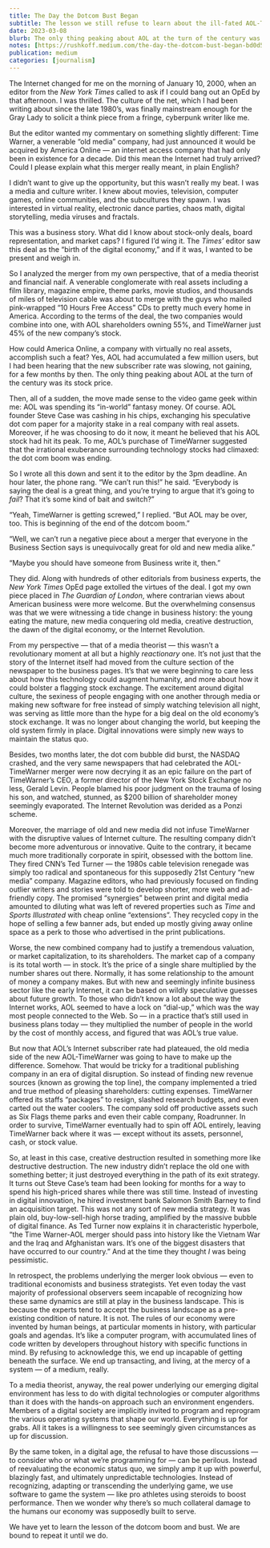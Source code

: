 ```yaml
---
title: The Day the Dotcom Bust Began
subtitle: The lesson we still refuse to learn about the ill-fated AOL-TimeWarner Merger
date: 2023-03-08
blurb: The only thing peaking about AOL at the turn of the century was its stock price.
notes: [https://rushkoff.medium.com/the-day-the-dotcom-bust-began-bd0d52c21321](https://rushkoff.medium.com/the-day-the-dotcom-bust-began-bd0d52c21321 "https://rushkoff.medium.com/the-day-the-dotcom-bust-began-bd0d52c21321")
publication: medium
categories: [journalism]
---
```


The Internet changed for me on the morning of January 10, 2000, when an editor from the _New York Times_ called to ask if I could bang out an OpEd by that afternoon. I was thrilled. The culture of the net, which I had been writing about since the late 1980’s, was finally mainstream enough for the Gray Lady to solicit a think piece from a fringe, cyberpunk writer like me.

But the editor wanted my commentary on something slightly different: Time Warner, a venerable “old media” company, had just announced it would be acquired by America Online — an internet access company that had only been in existence for a decade. Did this mean the Internet had truly arrived? Could I please explain what this merger really meant, in plain English?

I didn’t want to give up the opportunity, but this wasn’t really my beat. I was a media and culture writer. I knew about movies, television, computer games, online communities, and the subcultures they spawn. I was interested in virtual reality, electronic dance parties, chaos math, digital storytelling, media viruses and fractals.

This was a business story. What did I know about stock-only deals, board representation, and market caps? I figured I’d wing it. The _Times’_ editor saw this deal as the “birth of the digital economy,” and if it was, I wanted to be present and weigh in.

So I analyzed the merger from my own perspective, that of a media theorist and financial naif. A venerable conglomerate with real assets including a film library, magazine empire, theme parks, movie studios, and thousands of miles of television cable was about to merge with the guys who mailed pink-wrapped “10 Hours Free Access” CDs to pretty much every home in America. According to the terms of the deal, the two companies would combine into one, with AOL shareholders owning 55%, and TimeWarner just 45% of the new company’s stock.

How could America Online, a company with virtually no real assets, accomplish such a feat? Yes, AOL had accumulated a few million users, but I had been hearing that the new subscriber rate was slowing, not gaining, for a few months by then. The only thing peaking about AOL at the turn of the century was its stock price.

Then, all of a sudden, the move made sense to the video game geek within me: AOL was spending its “in-world” fantasy money. Of course. AOL founder Steve Case was cashing in his chips, exchanging his speculative dot com paper for a majority stake in a real company with real assets. Moreover, if he was choosing to do it now, it meant he believed that his AOL stock had hit its peak. To me, AOL’s purchase of TimeWarner suggested that the irrational exuberance surrounding technology stocks had climaxed: the dot com boom was ending.

So I wrote all this down and sent it to the editor by the 3pm deadline. An hour later, the phone rang. “We can’t run this!” he said. “Everybody is saying the deal is a great thing, and you’re trying to argue that it’s going to _fail_? That it’s some kind of bait and switch?”

“Yeah, TimeWarner is getting screwed,” I replied. “But AOL may be over, too. This is beginning of the end of the dotcom boom.”

“Well, we can’t run a negative piece about a merger that everyone in the Business Section says is unequivocally great for old and new media alike.”

“Maybe you should have someone from Business write it, then.”

They did. Along with hundreds of other editorials from business experts, the _New York Times_ OpEd page extolled the virtues of the deal. I got my own piece placed in _The Guardian of London_, where contrarian views about American business were more welcome. But the overwhelming consensus was that we were witnessing a tide change in business history: the young eating the mature, new media conquering old media, creative destruction, the dawn of the digital economy, or the Internet Revolution.

From my perspective — that of a media theorist — this wasn’t a revolutionary moment at all but a highly _reactionary_ one. It’s not just that the story of the Internet itself had moved from the culture section of the newspaper to the business pages. It’s that we were beginning to care less about how this technology could augment humanity, and more about how it could bolster a flagging stock exchange. The excitement around digital culture, the sexiness of people engaging with one another through media or making new software for free instead of simply watching television all night, was serving as little more than the hype for a big deal on the old economy’s stock exchange. It was no longer about changing the world, but keeping the old system firmly in place. Digital innovations were simply new ways to maintain the status quo.

Besides, two months later, the dot com bubble did burst, the NASDAQ crashed, and the very same newspapers that had celebrated the AOL-TimeWarner merger were now decrying it as an epic failure on the part of TimeWarner’s CEO, a former director of the New York Stock Exchange no less, Gerald Levin. People blamed his poor judgment on the trauma of losing his son, and watched, stunned, as $200 billion of shareholder money seemingly evaporated. The Internet Revolution was derided as a Ponzi scheme.

Moreover, the marriage of old and new media did not infuse TimeWarner with the disruptive values of Internet culture. The resulting company didn’t become more adventurous or innovative. Quite to the contrary, it became much more traditionally corporate in spirit, obsessed with the bottom line. They fired CNN’s Ted Turner — the 1980s cable television renegade was simply too radical and spontaneous for this supposedly 21st Century “new media” company. Magazine editors, who had previously focused on finding outlier writers and stories were told to develop shorter, more web and ad-friendly copy. The promised “synergies” between print and digital media amounted to diluting what was left of revered properties such as _Time_ and _Sports Illustrated_ with cheap online “extensions”. They recycled copy in the hope of selling a few banner ads, but ended up mostly giving away online space as a perk to those who advertised in the print publications.

Worse, the new combined company had to justify a tremendous valuation, or market capitalization, to its shareholders. The market cap of a company is its total worth — in stock. It’s the price of a single share multiplied by the number shares out there. Normally, it has some relationship to the amount of money a company makes. But with new and seemingly infinite business sector like the early Internet, it can be based on wildly speculative guesses about future growth. To those who didn’t know a lot about the way the Internet works, AOL seemed to have a lock on “dial-up,” which was the way most people connected to the Web. So — in a practice that’s still used in business plans today — they multiplied the number of people in the world by the cost of monthly access, and figured that was AOL’s true value.

But now that AOL’s Internet subscriber rate had plateaued, the old media side of the new AOL-TimeWarner was going to have to make up the difference. Somehow. That would be tricky for a traditional publishing company in an era of digital disruption. So instead of finding new revenue sources (known as growing the top line), the company implemented a tried and true method of pleasing shareholders: cutting expenses. TimeWarner offered its staffs “packages” to resign, slashed research budgets, and even carted out the water coolers. The company sold off productive assets such as Six Flags theme parks and even their cable company, Roadrunner. In order to survive, TimeWarner eventually had to spin off AOL entirely, leaving TimeWarner back where it was — except without its assets, personnel, cash, or stock value.

So, at least in this case, creative destruction resulted in something more like destructive destruction. The new industry didn’t replace the old one with something better; it just destroyed everything in the path of its exit strategy. It turns out Steve Case’s team had been looking for months for a way to spend his high-priced shares while there was still time. Instead of investing in digital innovation, he hired investment bank Salomon Smith Barney to find an acquisition target. This was not any sort of new media strategy. It was plain old, buy-low-sell-high horse trading, amplified by the massive bubble of digital finance. As Ted Turner now explains it in characteristic hyperbole, “the Time Warner-AOL merger should pass into history like the Vietnam War and the Iraq and Afghanistan wars. It’s one of the biggest disasters that have occurred to our country.” And at the time they thought _I_ was being pessimistic.

In retrospect, the problems underlying the merger look obvious — even to traditional economists and business strategists. Yet even today the vast majority of professional observers seem incapable of recognizing how these same dynamics are still at play in the business landscape. This is because the experts tend to accept the business landscape as a pre-existing condition of nature. It is not. The rules of our economy were invented by human beings, at particular moments in history, with particular goals and agendas. It’s like a computer program, with accumulated lines of code written by developers throughout history with specific functions in mind. By refusing to acknowledge this, we end up incapable of getting beneath the surface. We end up transacting, and living, at the mercy of a system — of a medium, really.

To a media theorist, anyway, the real power underlying our emerging digital environment has less to do with digital technologies or computer algorithms than it does with the hands-on approach such an environment engenders. Members of a digital society are implicitly invited to program and reprogram the various operating systems that shape our world. Everything is up for grabs. All it takes is a willingness to see seemingly given circumstances as up for discussion.

By the same token, in a digital age, the refusal to have those discussions — to consider who or what we’re programming for — can be perilous. Instead of reevaluating the economic status quo, we simply amp it up with powerful, blazingly fast, and ultimately unpredictable technologies. Instead of recognizing, adapting or transcending the underlying game, we use software to game the system — like pro athletes using steroids to boost performance. Then we wonder why there’s so much collateral damage to the humans our economy was supposedly built to serve.

We have yet to learn the lesson of the dotcom boom and bust. We are bound to repeat it until we do.
